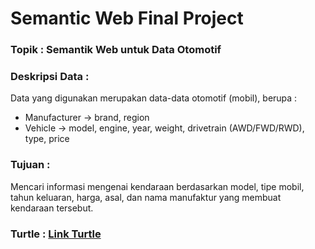 # Semantic Web Final Project

### Topik : Semantik Web untuk Data Otomotif

### Deskripsi Data :
Data yang digunakan merupakan data-data otomotif (mobil), berupa :
- Manufacturer -> brand, region
- Vehicle -> model, engine, year, weight, drivetrain (AWD/FWD/RWD), type, price

### Tujuan :
Mencari informasi mengenai kendaraan berdasarkan model, tipe mobil, tahun keluaran, harga, asal, dan nama manufaktur yang membuat kendaraan tersebut.

### Turtle : [Link Turtle](cardata.ttl)